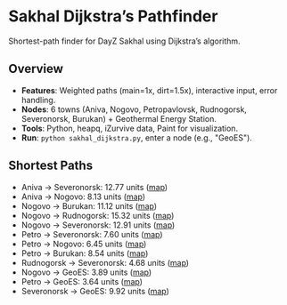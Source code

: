 # Sakhal Dijkstra’s Pathfinder
Shortest-path finder for DayZ Sakhal using Dijkstra’s algorithm.

## Overview
- **Features**: Weighted paths (main=1x, dirt=1.5x), interactive input, error handling.
- **Nodes**: 6 towns (Aniva, Nogovo, Petropavlovsk, Rudnogorsk, Severonorsk, Burukan) + Geothermal Energy Station.
- **Tools**: Python, heapq, iZurvive data, Paint for visualization.
- **Run**: `python sakhal_dijkstra.py`, enter a node (e.g., "GeoES").

## Shortest Paths
- Aniva → Severonorsk: 12.77 units ([map](maps/shortest_aniva_to_severonorsk.png))
- Aniva → Nogovo: 8.13 units ([map](maps/shortest_aniva_to_nogovo.png))
- Nogovo → Burukan: 11.12 units ([map](maps/shortest_nogovo_to_burukan.png))
- Nogovo → Rudnogorsk: 15.32 units ([map](maps/shortest_nogovo_to_rudnogorsk.png))
- Nogovo → Severonorsk: 12.91 units ([map](maps/shortest_nogovo_to_severonorsk.png))
- Petro → Severonorsk: 7.60 units ([map](maps/shortest_petro_to_severonorsk.png))
- Petro → Nogovo: 6.45 units ([map](maps/shortest_petro_to_nogovo.png))
- Petro → Burukan: 8.54 units ([map](maps/shortest_petro_to_burukan.png))
- Rudnogorsk → Severonorsk: 4.68 units ([map](maps/shortest_rudnogorsk_to_severonorsk.png))
- Nogovo → GeoES: 3.89 units ([map](maps/shortest_nogovo_to_geoes.png))
- Petro → GeoES: 3.64 units ([map](maps/shortest_petro_to_geoes.png))
- Severonorsk → GeoES: 9.92 units ([map](maps/shortest_severonorsk_to_geoes.png))